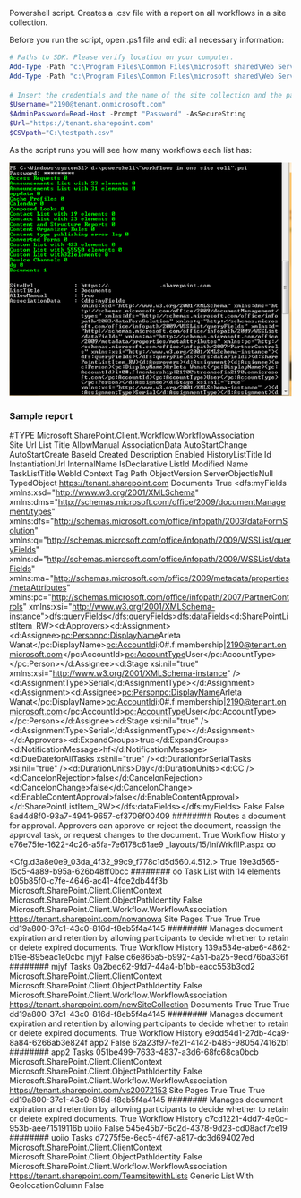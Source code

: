 Powershell script. Creates a .csv file with a report on all workflows in a site collection.

 

Before you run the script, open .ps1 file and edit all necessary information:

```PowerShell
# Paths to SDK. Please verify location on your computer. 
Add-Type -Path "c:\Program Files\Common Files\microsoft shared\Web Server Extensions\15\ISAPI\Microsoft.SharePoint.Client.dll"  
Add-Type -Path "c:\Program Files\Common Files\microsoft shared\Web Server Extensions\15\ISAPI\Microsoft.SharePoint.Client.Runtime.dll"  
 
# Insert the credentials and the name of the site collection and the path where the report should be saved. 
$Username="2190@tenant.onmicrosoft.com" 
$AdminPassword=Read-Host -Prompt "Password" -AsSecureString 
$Url="https://tenant.sharepoint.com" 
$CSVpath="C:\testpath.csv" 
``` 
 

As the script runs you will see how many workflows each list has:

 

 


<img src="../Get workflow report for a site collection/wf1.png" width="850">
 

 

### Sample report
 

#TYPE Microsoft.SharePoint.Client.Workflow.WorkflowAssociation	 	 	 	 	 	 	 	 	 	 	 	 	 	 	 	 	 	 	 	 	 	 	 
Site Url	List Title	AllowManual	AssociationData	AutoStartChange	AutoStartCreate	BaseId	Created	Description	Enabled	HistoryListTitle	Id	InstantiationUrl	InternalName	IsDeclarative	ListId	Modified	Name	TaskListTitle	WebId	Context	Tag	Path	ObjectVersion	ServerObjectIsNull	TypedObject
https://tenant.sharepoint.com	Documents	True	<dfs:myFields xmlns:xsd="http://www.w3.org/2001/XMLSchema" xmlns:dms="http://schemas.microsoft.com/office/2009/documentManagement/types" xmlns:dfs="http://schemas.microsoft.com/office/infopath/2003/dataFormSolution" xmlns:q="http://schemas.microsoft.com/office/infopath/2009/WSSList/queryFields" xmlns:d="http://schemas.microsoft.com/office/infopath/2009/WSSList/dataFields" xmlns:ma="http://schemas.microsoft.com/office/2009/metadata/properties/metaAttributes" xmlns:pc="http://schemas.microsoft.com/office/infopath/2007/PartnerControls" xmlns:xsi="http://www.w3.org/2001/XMLSchema-instance"><dfs:queryFields></dfs:queryFields><dfs:dataFields><d:SharePointListItem_RW><d:Approvers><d:Assignment><d:Assignee><pc:Person><pc:DisplayName>Arleta Wanat</pc:DisplayName><pc:AccountId>i:0#.f|membership|2190@tenant.onmicrosoft.com</pc:AccountId><pc:AccountType>User</pc:AccountType></pc:Person></d:Assignee><d:Stage xsi:nil="true" xmlns:xsi="http://www.w3.org/2001/XMLSchema-instance" /><d:AssignmentType>Serial</d:AssignmentType></d:Assignment><d:Assignment><d:Assignee><pc:Person><pc:DisplayName>Arleta Wanat</pc:DisplayName><pc:AccountId>i:0#.f|membership|2190@tenant.onmicrosoft.com</pc:AccountId><pc:AccountType>User</pc:AccountType></pc:Person></d:Assignee><d:Stage xsi:nil="true" /><d:AssignmentType>Serial</d:AssignmentType></d:Assignment></d:Approvers><d:ExpandGroups>true</d:ExpandGroups><d:NotificationMessage>hf</d:NotificationMessage><d:DueDateforAllTasks xsi:nil="true" /><d:DurationforSerialTasks xsi:nil="true" /><d:DurationUnits>Day</d:DurationUnits><d:CC /><d:CancelonRejection>false</d:CancelonRejection><d:CancelonChange>false</d:CancelonChange><d:EnableContentApproval>false</d:EnableContentApproval></d:SharePointListItem_RW></dfs:dataFields></dfs:myFields>	False	False	8ad4d8f0-93a7-4941-9657-cf3706f00409	########	Routes a document for approval. Approvers can approve or reject the document, reassign the approval task, or request changes to the document.	True	Workflow History	e76e75fe-1622-4c26-a5fa-7e6178c61ae9	_layouts/15/IniWrkflIP.aspx	oo

<Cfg.d3a8e0e9_03da_4f32_99c9_f778c1d5d560.4.512.>	True	19e3d565-15c5-4a89-b95a-626b48ff0bcc	########	oo	Task List with 14 elements	b05b85f0-c7fe-4646-ac41-4fde2db44f3b	Microsoft.SharePoint.Client.ClientContext	Microsoft.SharePoint.Client.ObjectPathIdentity	False	Microsoft.SharePoint.Client.Workflow.WorkflowAssociation
https://tenant.sharepoint.com/nowanowa	Site Pages	True	 	True	True	dd19a800-37c1-43c0-816d-f8eb5f4a4145	########	Manages document expiration and retention by allowing participants to decide whether to retain or delete expired documents.	True	Workflow History	139a534e-abe6-4862-b19e-895eac1e0cbc	mjyf	False	c6e865a5-b992-4a51-ba25-9ecd76ba336f	########	mjyf	Tasks	0a2bec62-9fd7-44a4-b1bb-eacc553b3cd2	Microsoft.SharePoint.Client.ClientContext	Microsoft.SharePoint.Client.ObjectPathIdentity	False	Microsoft.SharePoint.Client.Workflow.WorkflowAssociation
https://tenant.sharepoint.com/newSiteCollection	Documents	True	 	True	True	dd19a800-37c1-43c0-816d-f8eb5f4a4145	########	Manages document expiration and retention by allowing participants to decide whether to retain or delete expired documents.	True	Workflow History	e9dd54d1-27db-4ca9-8a84-6266ab3e824f	app2	False	62a23f97-fe21-4142-b485-9805474162b1	########	app2	Tasks	051be499-7633-4837-a3d6-68fc68ca0bcb	Microsoft.SharePoint.Client.ClientContext	Microsoft.SharePoint.Client.ObjectPathIdentity	False	Microsoft.SharePoint.Client.Workflow.WorkflowAssociation
https://tenant.sharepoint.com/vs20072153	Site Pages	True	 	True	True	dd19a800-37c1-43c0-816d-f8eb5f4a4145	########	Manages document expiration and retention by allowing participants to decide whether to retain or delete expired documents.	True	Workflow History	c7cd1221-4dd7-4e0c-953b-aee71519116b	uoiio	False	545e45b7-6c2d-4378-9d23-cd08acf7ce19	########	uoiio	Tasks	d7275f5e-6ec5-4f67-a817-dc3d694027ed	Microsoft.SharePoint.Client.ClientContext	Microsoft.SharePoint.Client.ObjectPathIdentity	False	Microsoft.SharePoint.Client.Workflow.WorkflowAssociation
https://tenant.sharepoint.com/TeamsitewithLists	Generic List With GeolocationColumn	False	 
